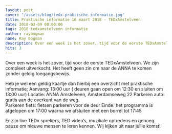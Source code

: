```yaml
---
layout: post
cover: "/assets/blog/tedx-praktische-informatie.jpg"
title: Praktische informatie 16 maart 2018 - TEDxAmstelveen
date: 2018-03-09 00:00:00
tags: 2018 tedxamstelveen informatie
author: raybogman
name: Ray Bogman
description: Over een week is het zover, tijd voor de eerste TEDxAmstelveen. We zijn compleet uitverkocht. Het heeft geen zin om naar de ANNA te komen zonder geldig toegangsbewijs.
hits: 3
---
```


Over een week is het zover, tijd voor de eerste TEDxAmstelveen. We zijn compleet uitverkocht. Het heeft geen zin om naar de ANNA te komen zonder geldig toegangsbewijs.

Heb je wel een geldig kaartje dan hierbij een overzicht met praktische informatie;
Aanvang: 13:00 uur ( deuren gaan open om 12:30 en sluiten om 13:00 uur)
Locatie: ANNA Amstelveen, Amsterdamseweg 22
Parkeren auto: gratis aan de overkant van de weg.  
Parkeren fiets: fietsen parkeren voor de deur
Einde: het programma is afgelopen om 17:00 waarna we afsluiten met een borrel tot 17:45

Er zijn live TEDx sprekers, TED video’s, muzikale optredens en genoeg pauze om nieuwe mensen te leren kennen. Wij kijken uit naar jullie komst!
